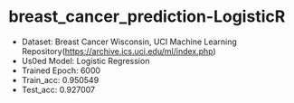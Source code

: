 # breast_cancer_prediction-LogisticR

* Dataset: Breast Cancer Wisconsin, UCI Machine Learning Repository(https://archive.ics.uci.edu/ml/index.php)
* Us0ed Model: Logistic Regression
* Trained Epoch: 6000
* Train_acc: 0.950549
* Test_acc: 0.927007
